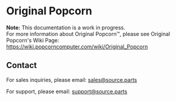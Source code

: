 # Original Popcorn

**Note:** This documentation is a work in progress.  
For more information about Original Popcorn™, please see Original Popcorn's Wiki Page: https://wiki.popcorncomputer.com/wiki/Original_Popcorn

## Contact
For sales inquiries, please email: <a href="mailto:sales@source.parts">sales@source.parts</a>

For support, please email: <a href="mailto:support@source.parts">support@source.parts</a>
